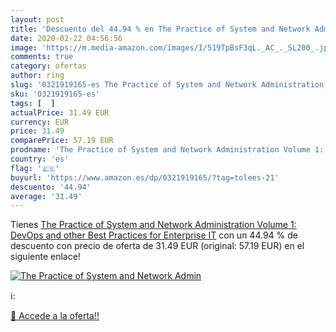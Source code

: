 ```yaml
---
layout: post
title: 'Descuento del 44.94 % en The Practice of System and Network Admin'
date: 2020-02-22 04:56:56
image: 'https://m.media-amazon.com/images/I/519TpBsF3qL._AC_._SL200_.jpg'
comments: true
category: ofertas
author: ring
slug: '0321919165-es The Practice of System and Network Administration Volume...'
sku: '0321919165-es'
tags: [  ]
actualPrice: 31.49 EUR
currency: EUR
price: 31.49
comparePrice: 57.19 EUR
prodname: 'The Practice of System and Network Administration Volume 1: DevOps and other Best Practices for Enterprise IT'
country: 'es'
flag: '🇪🇸'
buyurl: 'https://www.amazon.es/dp/0321919165/?tag=tolees-21'
descuento: '44.94'
average: '31.49'
---
```


Tienes [The Practice of System and Network Administration Volume 1: DevOps and other Best Practices for Enterprise IT](https://www.amazon.es/dp/0321919165/?tag=tolees-21) con un 44.94 % de descuento con precio de oferta de 31.49 EUR (original: 57.19 EUR) en el siguiente enlace!

[![The Practice of System and Network Admin](https://m.media-amazon.com/images/I/519TpBsF3qL._AC_._SL200_.jpg)](https://www.amazon.es/dp/0321919165/?tag=tolees-21)

ℹ️:


[🛒 Accede a la oferta!!](https://www.amazon.es/dp/0321919165/?tag=tolees-21)
